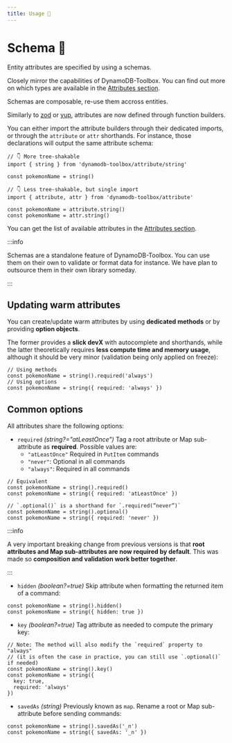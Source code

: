 ```yaml
---
title: Usage 👷
---
```


# Schema 👷

Entity attributes are specified by using a schemas.

Closely mirror the capabilities of DynamoDB-Toolbox. You can find out more on which types are available in the [Attributes section](/docs/schemas-and-attributes).

Schemas are composable, re-use them accross entities.

Similarly to [zod](https://github.com/colinhacks/zod) or [yup](https://github.com/jquense/yup), attributes are now defined through function builders.

You can either import the attribute builders through their dedicated imports, or through the `attribute` or `attr` shorthands. For instance, those declarations will output the same attribute schema:

```tsx
// 👇 More tree-shakable
import { string } from 'dynamodb-toolbox/attribute/string'

const pokemonName = string()

// 👇 Less tree-shakable, but single import
import { attribute, attr } from 'dynamodb-toolbox/attribute'

const pokemonName = attribute.string()
const pokemonName = attr.string()
```

You can get the list of available attributes in the [Attributes section](../../5-attribute-types/1-any.md).

:::info

Schemas are a standalone feature of DynamoDB-Toolbox. You can use them on their own to validate or format data for instance. We have plan to outsource them in their own library someday.

:::

## Updating warm attributes

You can create/update warm attributes by using **dedicated methods** or by providing **option objects**.

The former provides a **slick devX** with autocomplete and shorthands, while the latter theoretically requires **less compute time and memory usage**, although it should be very minor (validation being only applied on freeze):

```tsx
// Using methods
const pokemonName = string().required('always')
// Using options
const pokemonName = string({ required: 'always' })
```

## Common options

All attributes share the following options:

- `required` _(string?="atLeastOnce")_ Tag a root attribute or Map sub-attribute as **required**. Possible values are:
  - `"atLeastOnce"` Required in `PutItem` commands
  - `"never"`: Optional in all commands
  - `"always"`: Required in all commands

```tsx
// Equivalent
const pokemonName = string().required()
const pokemonName = string({ required: 'atLeastOnce' })

// `.optional()` is a shorthand for `.required(”never”)`
const pokemonName = string().optional()
const pokemonName = string({ required: 'never' })
```

:::info

A very important breaking change from previous versions is that **root attributes and Map sub-attributes are now required by default**. This was made so **composition and validation work better together**.

:::

- `hidden` _(boolean?=true)_ Skip attribute when formatting the returned item of a command:

```tsx
const pokemonName = string().hidden()
const pokemonName = string({ hidden: true })
```

- `key` _(boolean?=true)_ Tag attribute as needed to compute the primary key:

```tsx
// Note: The method will also modify the `required` property to "always"
// (it is often the case in practice, you can still use `.optional()` if needed)
const pokemonName = string().key()
const pokemonName = string({
  key: true,
  required: 'always'
})
```

- `savedAs` _(string)_ Previously known as `map`. Rename a root or Map sub-attribute before sending commands:

```tsx
const pokemonName = string().savedAs('_n')
const pokemonName = string({ savedAs: '_n' })
```
